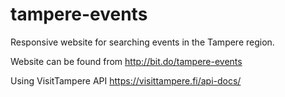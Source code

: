 # tampere-events
Responsive website for searching events in the Tampere region.

Website can be found from http://bit.do/tampere-events 

Using VisitTampere API https://visittampere.fi/api-docs/
